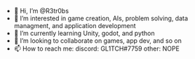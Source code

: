 - 👋 Hi, I’m @R3tr0bs
- 👀 I’m interested in game creation, AIs, problem solving, data managment, and application development
- 🌱 I’m currently learning Unity, godot, and python
- 💞️ I’m looking to collaborate on games, app dev, and so on
- 📫 How to reach me:
discord: GL1TCH#7759
other: NOPE
